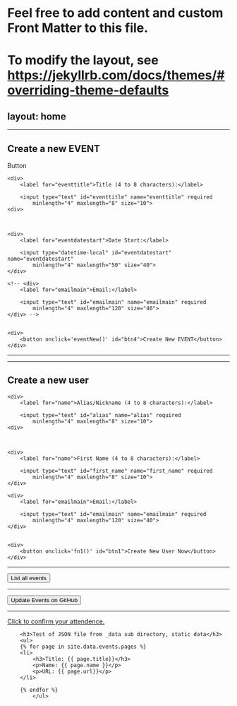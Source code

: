 # Feel free to add content and custom Front Matter to this file.
# To modify the layout, see https://jekyllrb.com/docs/themes/#overriding-theme-defaults

layout: home
---

<head>
    <meta charset="UTF-8">
    <meta name="viewport" content="width=device-width, initial-scale=1.0">
  <meta http-equiv="X-UA-Compatible" content="ie=edge">
  <title>myEvent v0.01</title>
  <script type="text/javascript">

  function fn1(){
    var alias = document.getElementById("alias").value;
    var first_name = document.getElementById("first_name").value;
    var email_main = document.getElementById("emailmain").value;
    newUserData(alias, first_name, email_main)
    
  }

  function eventsListAll(){
        let results = getEventsAll();
        console.log("Returned : ", results);
        
  }

  function eventNew(){
    var eventTitle = document.getElementById("eventtitle").value;
    var eventDateStart = document.getElementById("eventdatestart").value;
    //var email_main = document.getElementById("emailmain").value;
    eventNewData(eventTitle, eventDateStart)
  }
</script>

  <link rel="stylesheet" href="app.css">
  <!-- <script src="xhr.js" defer></script> -->
    <script src="https://cdn.jsdelivr.net/npm/axios/dist/axios.min.js"></script> 
    <script src="axios.js" defer></script>
</head>


<body>
<!-- <div>
    <iframe class="airtable-embed" 
    src="https://airtable.com/embed/shrBSmLOgJHQrQrD0?backgroundColor=cyan&viewControls=on" 
    frameborder="0" 
    onmousewheel="" 
    width="100%" 
    height="533" 
    style="background: transparent; border: 1px solid #ccc;">
    </iframe>
</div> -->

<!-- <div>
    <div>
    <h2>Create a new EVENT</h2>
        <iframe class="airtable-embed" 
        src="https://airtable.com/embed/shrfnIYiwoJaom0g9?backgroundColor=cyan" 
        frameborder="0" 
        onmousewheel="" 
        width="100%" height="800" 
        style="background: transparent; border: 1px solid #ccc;">
        </iframe>
    </div>

  
</div> -->

<div class="container">

<div id="results">

</div>


<hr>

<div>
<h2>Create a new EVENT</h2>
<div class="btn btn-primary">Button</div>

    <div>
        <label for="eventtitle">Title (4 to 8 characters):</label>

        <input type="text" id="eventtitle" name="eventtitle" required
            minlength="4" maxlength="8" size="10">
    <div>



    <div>
        <label for="eventdatestart">Date Start:</label>

        <input type="datetime-local" id="eventdatestart" name="eventdatestart"
            minlength="4" maxlength="50" size="40">
    </div>

    <!-- <div>
        <label for="emailmain">Email:</label>

        <input type="text" id="emailmain" name="emailmain" required
            minlength="4" maxlength="120" size="40">
    </div> -->


    <div>
        <button onclick='eventNew()' id="btn4">Create New EVENT</button>
    </div>
</div>

<hr>





<hr>

<div>
<h2>Create a new user</h2>

    <div>
        <label for="name">Alias/Nickname (4 to 8 characters):</label>

        <input type="text" id="alias" name="alias" required
            minlength="4" maxlength="8" size="10">
    <div>



    <div>
        <label for="name">First Name (4 to 8 characters):</label>

        <input type="text" id="first_name" name="first_name" required
            minlength="4" maxlength="8" size="10">
    </div>

    <div>
        <label for="emailmain">Email:</label>

        <input type="text" id="emailmain" name="emailmain" required
            minlength="4" maxlength="120" size="40">
    </div>


    <div>
        <button onclick='fn1()' id="btn1">Create New User Now</button>
    </div>
</div>

<hr>

<div>
    <button onclick='eventsListAll()' id="btn2">List all events</button>
</div>

<hr>


<div>
    <button onclick='updateEvents()' id="btn3">Update Events on GitHub</button>
</div>

<hr>

<div>
    <a href="https://airtable.com/shrEHeEsIbilPyjwI">Click to confirm your attendence.</a>
</div>

<!-- <section id="control-center">
    <button id="get-btn">GET Data</button>
    <button id="post-btn">POST Data</button>
  </section> -->

        <h3>Test of JSON file from _data sub directory, static data</h3>
        <ul>
        {% for page in site.data.events.pages %}
        <li>
            <h3>Title: {{ page.title}}</h3>
            <p>Name: {{ page.name }}</p>
            <p>URL: {{ page.url}}</p>
        </li>

        {% endfor %}
            </ul>




</div>



<!-- Bootstrap core JavaScript-->
<script src="vendor/jquery/jquery.min.js"></script>
<script src="vendor/bootstrap/js/bootstrap.bundle.min.js"></script>

</body>

